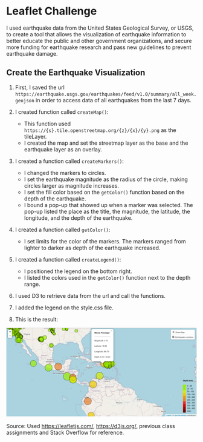 # Leaflet Challenge
I used earthquake data from the United States Geological Survey, or USGS, to create a tool that allows the visualization of earthquake information to better educate the public and other government organizations, and secure more funding for earthquake research and pass new guidelines to prevent earthquake damage.

## Create the Earthquake Visualization
1. First, I saved the url `https://earthquake.usgs.gov/earthquakes/feed/v1.0/summary/all_week.geojson` in order to access data of all earthquakes from the last 7 days. 

2. I created function called `createMap()`:
    - This function used `https://{s}.tile.openstreetmap.org/{z}/{x}/{y}.png` as the tileLayer.
    - I created the map and set the streetmap layer as the base and the earthquake layer as an overlay.

3. I created a function called `createMarkers()`:
    - I changed the markers to circles.
    - I set the earthquake magnitude as the radius of the circle, making circles larger as magnitude increases.
    - I set the fill color based on the `getColor()` function based on the depth of the earthquake.
    - I bound a pop-up that showed up when a marker was selected. The pop-up listed the place as the title, the magnitude, the latitude, the longitude, and the depth of the earthquake.

4. I created a function called `getColor()`:
    - I set limits for the color of the markers. The markers ranged from lighter to darker as depth of the earthquake increased.

5. I created a function called `createLegend()`:
    - I positioned the legend on the bottom right.
    - I listed the colors used in the `getColor()` function next to the depth range.

6. I used D3 to retrieve data from the url and call the functions.

7. I added the legend on the style.css file.

8. This is the result:

![alt text](https://github.com/glongo001/leaflet-challenge/blob/main/Images/leaflet-map.png)

Source: Used https://leafletjs.com/, https://d3js.org/, previous class assignments and Stack Overflow for reference.
